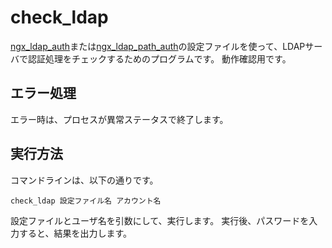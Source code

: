 # check\_ldap

[ngx\_ldap\_auth](ngx_ldap_auth.md)または[ngx\_ldap\_path\_auth](ngx_ldap_path_auth.md)の設定ファイルを使って、LDAPサーバで認証処理をチェックするためのプログラムです。
動作確認用です。

## エラー処理

エラー時は、プロセスが異常ステータスで終了します。 

## 実行方法

コマンドラインは、以下の通りです。

```
check_ldap 設定ファイル名 アカウント名
```

設定ファイルとユーザ名を引数にして、実行します。
実行後、パスワードを入力すると、結果を出力します。
